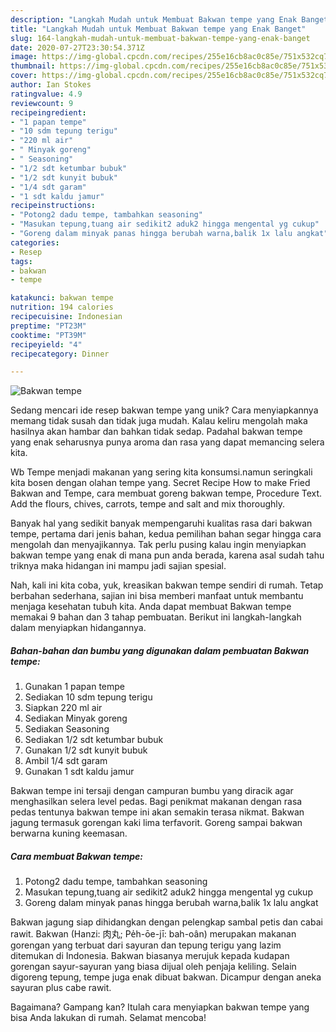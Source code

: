 ```yaml
---
description: "Langkah Mudah untuk Membuat Bakwan tempe yang Enak Banget"
title: "Langkah Mudah untuk Membuat Bakwan tempe yang Enak Banget"
slug: 164-langkah-mudah-untuk-membuat-bakwan-tempe-yang-enak-banget
date: 2020-07-27T23:30:54.371Z
image: https://img-global.cpcdn.com/recipes/255e16cb8ac0c85e/751x532cq70/bakwan-tempe-foto-resep-utama.jpg
thumbnail: https://img-global.cpcdn.com/recipes/255e16cb8ac0c85e/751x532cq70/bakwan-tempe-foto-resep-utama.jpg
cover: https://img-global.cpcdn.com/recipes/255e16cb8ac0c85e/751x532cq70/bakwan-tempe-foto-resep-utama.jpg
author: Ian Stokes
ratingvalue: 4.9
reviewcount: 9
recipeingredient:
- "1 papan tempe"
- "10 sdm tepung terigu"
- "220 ml air"
- " Minyak goreng"
- " Seasoning"
- "1/2 sdt ketumbar bubuk"
- "1/2 sdt kunyit bubuk"
- "1/4 sdt garam"
- "1 sdt kaldu jamur"
recipeinstructions:
- "Potong2 dadu tempe, tambahkan seasoning"
- "Masukan tepung,tuang air sedikit2 aduk2 hingga mengental yg cukup"
- "Goreng dalam minyak panas hingga berubah warna,balik 1x lalu angkat"
categories:
- Resep
tags:
- bakwan
- tempe

katakunci: bakwan tempe 
nutrition: 194 calories
recipecuisine: Indonesian
preptime: "PT23M"
cooktime: "PT39M"
recipeyield: "4"
recipecategory: Dinner

---
```



![Bakwan tempe](https://img-global.cpcdn.com/recipes/255e16cb8ac0c85e/751x532cq70/bakwan-tempe-foto-resep-utama.jpg)

Sedang mencari ide resep bakwan tempe yang unik? Cara menyiapkannya memang tidak susah dan tidak juga mudah. Kalau keliru mengolah maka hasilnya akan hambar dan bahkan tidak sedap. Padahal bakwan tempe yang enak seharusnya punya aroma dan rasa yang dapat memancing selera kita.

Wb Tempe menjadi makanan yang sering kita konsumsi.namun seringkali kita bosen dengan olahan tempe yang. Secret Recipe How to make Fried Bakwan and Tempe, cara membuat goreng bakwan tempe, Procedure Text. Add the flours, chives, carrots, tempe and salt and mix thoroughly.

Banyak hal yang sedikit banyak mempengaruhi kualitas rasa dari bakwan tempe, pertama dari jenis bahan, kedua pemilihan bahan segar hingga cara mengolah dan menyajikannya. Tak perlu pusing kalau ingin menyiapkan bakwan tempe yang enak di mana pun anda berada, karena asal sudah tahu triknya maka hidangan ini mampu jadi sajian spesial.


Nah, kali ini kita coba, yuk, kreasikan bakwan tempe sendiri di rumah. Tetap berbahan sederhana, sajian ini bisa memberi manfaat untuk membantu menjaga kesehatan tubuh kita. Anda dapat membuat Bakwan tempe memakai 9 bahan dan 3 tahap pembuatan. Berikut ini langkah-langkah dalam menyiapkan hidangannya.

<!--inarticleads1-->

##### Bahan-bahan dan bumbu yang digunakan dalam pembuatan Bakwan tempe:

1. Gunakan 1 papan tempe
1. Sediakan 10 sdm tepung terigu
1. Siapkan 220 ml air
1. Sediakan  Minyak goreng
1. Sediakan  Seasoning
1. Sediakan 1/2 sdt ketumbar bubuk
1. Gunakan 1/2 sdt kunyit bubuk
1. Ambil 1/4 sdt garam
1. Gunakan 1 sdt kaldu jamur


Bakwan tempe ini tersaji dengan campuran bumbu yang diracik agar menghasilkan selera level pedas. Bagi penikmat makanan dengan rasa pedas tentunya bakwan tempe ini akan semakin terasa nikmat. Bakwan jagung termasuk gorengan kaki lima terfavorit. Goreng sampai bakwan berwarna kuning keemasan. 

<!--inarticleads2-->

##### Cara membuat Bakwan tempe:

1. Potong2 dadu tempe, tambahkan seasoning
1. Masukan tepung,tuang air sedikit2 aduk2 hingga mengental yg cukup
1. Goreng dalam minyak panas hingga berubah warna,balik 1x lalu angkat


Bakwan jagung siap dihidangkan dengan pelengkap sambal petis dan cabai rawit. Bakwan (Hanzi: 肉丸; Pe̍h-ōe-jī: bah-oân) merupakan makanan gorengan yang terbuat dari sayuran dan tepung terigu yang lazim ditemukan di Indonesia. Bakwan biasanya merujuk kepada kudapan gorengan sayur-sayuran yang biasa dijual oleh penjaja keliling. Selain digoreng tepung, tempe juga enak dibuat bakwan. Dicampur dengan aneka sayuran plus cabe rawit. 

Bagaimana? Gampang kan? Itulah cara menyiapkan bakwan tempe yang bisa Anda lakukan di rumah. Selamat mencoba!
